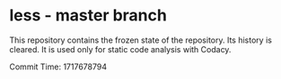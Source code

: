 # less - master branch

This repository contains the frozen state of the repository.
Its history is cleared. It is used only for static code
analysis with Codacy.

Commit Time: 1717678794